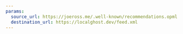 ```yaml
---
params:
  source_url: https://joeross.me/.well-known/recommendations.opml
  destination_url: https://localghost.dev/feed.xml
---
```

